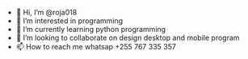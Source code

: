 - 👋 Hi, I’m @roja018
- 👀 I’m interested in programming
- 🌱 I’m currently learning python programming
- 💞️ I’m looking to collaborate on design desktop and mobile program
- 📫 How to reach me whatsap +255 767 335 357

<!---
roja018/roja018 is a ✨ special ✨ repository because its `README.md` (this file) appears on your GitHub profile.
You can click the Preview link to take a look at your changes.
--->
